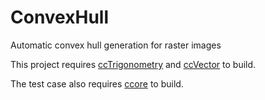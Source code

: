 # ConvexHull
Automatic convex hull generation for raster images

This project requires [ccTrigonometry](https://github.com/jobtalle/ccTrigonometry) and [ccVector](https://github.com/jobtalle/ccVector) to build.

The test case also requires [ccore](https://github.com/ccore/ccore) to build.
